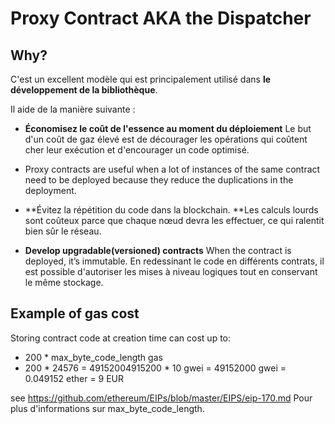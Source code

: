 # Proxy Contract AKA the Dispatcher

## Why?

C'est un excellent modèle qui est principalement utilisé dans **le développement de la bibliothèque**.

Il aide de la manière suivante :

- **Économisez le coût de l'essence au moment du déploiement**
  Le but d'un coût de gaz élevé est de décourager les opérations qui coûtent cher leur exécution et d'encourager un code optimisé.

- Proxy contracts are useful when a lot of instances of the same contract need to be deployed because they reduce the duplications in the deployment.

- \*\*Évitez la répétition du code dans la blockchain. \*\*Les calculs lourds sont coûteux parce que chaque nœud devra les effectuer, ce qui ralentit bien sûr le réseau.

- **Develop upgradable(versioned) contracts**
  When the contract is deployed, it’s immutable. En redessinant le code en différents contrats, il est possible d'autoriser les mises à niveau logiques tout en conservant le même stockage.

## Example of gas cost

Storing contract code at creation time can cost up to:

- 200 \* max_byte_code_length gas
- 200 \* 24576 = 49152004915200 \* 10 gwei = 49152000 gwei = 0.049152 ether = 9 EUR

see https://github.com/ethereum/EIPs/blob/master/EIPS/eip-170.md Pour plus d'informations sur max_byte_code_length.
